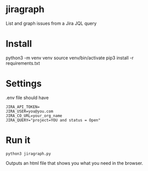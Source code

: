 # jiragraph

List and graph issues from a Jira JQL query

# Install

python3 -m venv venv
source venv/bin/activate
pip3 install -r requirements.txt

# Settings

.env file should have

```
JIRA_API_TOKEN=
JIRA_USER=you@you.com
JIRA_CO_URL=your_org_name
JIRA_QUERY="project=YOU and status = Open"
```

# Run it

```
python3 jiragraph.py
```

Outputs an html file that shows you what you need in the browser.
